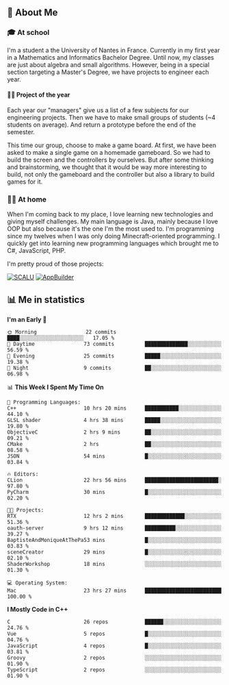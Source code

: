 ## 👀 About Me

### 🎓 At school

I'm a student a the University of Nantes in France. Currently in my first year in a Mathematics and Informatics Bachelor Degree. Until now, my classes are just about algebra and small algorithms. However, being in a special section targeting a Master's Degree, we have projects to engineer each year. 

#### 🔧🔬 Project of the year

Each year our "managers" give us a list of a few subjects for our engineering projects. Then we have to make small groups of students (~4 students on average). And return a prototype before the end of the semester.

This time our group, choose to make a game board. At first, we have been asked to make a single game on a homemade gameboard. So we had to build the screen and the controllers by ourselves. 
But after some thinking and brainstorming, we thought that it would be way more interesting to build, not only the gameboard and the controller but also a library to build games for it.

### 👨‍💻 At home

When I'm coming back to my place, I love learning new technologies and giving myself challenges. My main language is Java, mainly because I love OOP but also because it's the one I'm the most used to. I'm programming since my twelves when I was only doing Minecraft-oriented programming.  I quickly get into learning new programming languages which brought me to C#, JavaScript, PHP. 

I'm pretty proud of those projects:

[![SCALU](https://github-readme-stats.vercel.app/api/pin?username=renardfute&repo=SCALU)](https://github.com/renardfute/scalu)
[![AppBuilder](https://github-readme-stats.vercel.app/api/pin?username=pulsedev2&repo=AppBuilder)](https://github.com/pulsedev2/AppBuilder)

## 📊 Me in statistics
<!--START_SECTION:waka-->
**I'm an Early 🐤** 

```text
🌞 Morning                22 commits          ████░░░░░░░░░░░░░░░░░░░░░   17.05 % 
🌆 Daytime                73 commits          ██████████████░░░░░░░░░░░   56.59 % 
🌃 Evening                25 commits          █████░░░░░░░░░░░░░░░░░░░░   19.38 % 
🌙 Night                  9 commits           ██░░░░░░░░░░░░░░░░░░░░░░░   06.98 % 
```


📊 **This Week I Spent My Time On** 

```text
💬 Programming Languages: 
C++                      10 hrs 20 mins      ███████████░░░░░░░░░░░░░░   44.10 % 
GLSL shader              4 hrs 38 mins       █████░░░░░░░░░░░░░░░░░░░░   19.80 % 
ObjectiveC               2 hrs 9 mins        ██░░░░░░░░░░░░░░░░░░░░░░░   09.21 % 
CMake                    2 hrs               ██░░░░░░░░░░░░░░░░░░░░░░░   08.58 % 
JSON                     54 mins             █░░░░░░░░░░░░░░░░░░░░░░░░   03.84 % 

🔥 Editors: 
CLion                    22 hrs 56 mins      ████████████████████████░   97.80 % 
PyCharm                  30 mins             █░░░░░░░░░░░░░░░░░░░░░░░░   02.20 % 

🐱‍💻 Projects: 
RTX                      12 hrs 2 mins       █████████████░░░░░░░░░░░░   51.36 % 
oauth-server             9 hrs 12 mins       ██████████░░░░░░░░░░░░░░░   39.27 % 
BaptisteAndMoniqueAtThePa53 mins             █░░░░░░░░░░░░░░░░░░░░░░░░   03.83 % 
sceneCreator             29 mins             █░░░░░░░░░░░░░░░░░░░░░░░░   02.10 % 
ShaderWorkshop           18 mins             ░░░░░░░░░░░░░░░░░░░░░░░░░   01.30 % 

💻 Operating System: 
Mac                      23 hrs 27 mins      █████████████████████████   100.00 % 
```

**I Mostly Code in C++** 

```text
C                        26 repos            ██████░░░░░░░░░░░░░░░░░░░   24.76 % 
Vue                      5 repos             █░░░░░░░░░░░░░░░░░░░░░░░░   04.76 % 
JavaScript               4 repos             █░░░░░░░░░░░░░░░░░░░░░░░░   03.81 % 
Groovy                   2 repos             ░░░░░░░░░░░░░░░░░░░░░░░░░   01.90 % 
TypeScript               2 repos             ░░░░░░░░░░░░░░░░░░░░░░░░░   01.90 % 
```




<!--END_SECTION:waka-->

